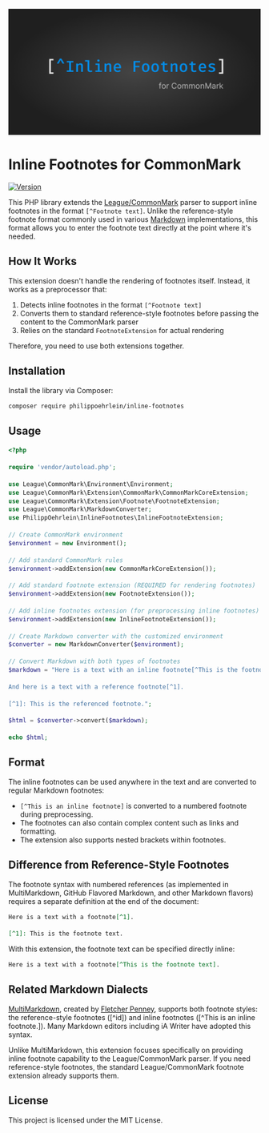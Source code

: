 ![Cover Inline Footnotes](.github/cover-inline-footnotes.png)

# Inline Footnotes for CommonMark

[![Version](https://img.shields.io/badge/version-1.0.0-blue.svg)](https://packagist.org/packages/philippoehrlein/inline-footnotes)

This PHP library extends the [League/CommonMark](https://github.com/thephpleague/commonmark) parser to support inline footnotes in the format `[^Footnote text]`. Unlike the reference-style footnote format commonly used in various [Markdown](https://daringfireball.net/projects/markdown/) implementations, this format allows you to enter the footnote text directly at the point where it's needed.

## How It Works

This extension doesn't handle the rendering of footnotes itself. Instead, it works as a preprocessor that:

1. Detects inline footnotes in the format `[^Footnote text]`
2. Converts them to standard reference-style footnotes before passing the content to the CommonMark parser
3. Relies on the standard `FootnoteExtension` for actual rendering

Therefore, you need to use both extensions together.

## Installation

Install the library via Composer:

```bash
composer require philippoehrlein/inline-footnotes
```

## Usage

```php
<?php

require 'vendor/autoload.php';

use League\CommonMark\Environment\Environment;
use League\CommonMark\Extension\CommonMark\CommonMarkCoreExtension;
use League\CommonMark\Extension\Footnote\FootnoteExtension;
use League\CommonMark\MarkdownConverter;
use PhilippOehrlein\InlineFootnotes\InlineFootnoteExtension;

// Create CommonMark environment
$environment = new Environment();

// Add standard CommonMark rules
$environment->addExtension(new CommonMarkCoreExtension());

// Add standard footnote extension (REQUIRED for rendering footnotes)
$environment->addExtension(new FootnoteExtension());

// Add inline footnotes extension (for preprocessing inline footnotes)
$environment->addExtension(new InlineFootnoteExtension());

// Create Markdown converter with the customized environment
$converter = new MarkdownConverter($environment);

// Convert Markdown with both types of footnotes
$markdown = "Here is a text with an inline footnote[^This is the footnote text].

And here is a text with a reference footnote[^1].

[^1]: This is the referenced footnote.";

$html = $converter->convert($markdown);

echo $html;
```

## Format

The inline footnotes can be used anywhere in the text and are converted to regular Markdown footnotes:

- `[^This is an inline footnote]` is converted to a numbered footnote during preprocessing.
- The footnotes can also contain complex content such as links and formatting.
- The extension also supports nested brackets within footnotes.

## Difference from Reference-Style Footnotes

The footnote syntax with numbered references (as implemented in MultiMarkdown, GitHub Flavored Markdown, and other Markdown flavors) requires a separate definition at the end of the document:

```markdown
Here is a text with a footnote[^1].

[^1]: This is the footnote text.
```

With this extension, the footnote text can be specified directly inline:

```markdown
Here is a text with a footnote[^This is the footnote text].
```

## Related Markdown Dialects

[MultiMarkdown](https://github.com/fletcher/MultiMarkdown), created by [Fletcher Penney](https://github.com/fletcher), supports both footnote styles: the reference-style footnotes ([^id]) and inline footnotes ([^This is an inline footnote.]). Many Markdown editors including iA Writer have adopted this syntax.

Unlike MultiMarkdown, this extension focuses specifically on providing inline footnote capability to the League/CommonMark parser. If you need reference-style footnotes, the standard League/CommonMark footnote extension already supports them.

## License

This project is licensed under the MIT License. 

